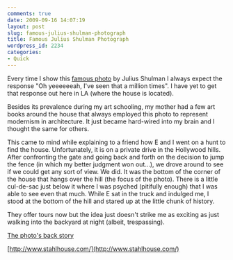 ```yaml
---
comments: true
date: 2009-09-16 14:07:19
layout: post
slug: famous-julius-shulman-photograph
title: Famous Julius Shulman Photograph
wordpress_id: 2234
categories:
- Quick
---
```


Every time I show this [famous photo](http://www.photography-collection.com/uploaded_images/shulman_web-759706.jpg) by Julius Shulman I always expect the response "Oh yeeeeeeah, I've seen that a million times". I have yet to get that response out here in LA (where the house is located).

Besides its prevalence during my art schooling, my mother had a few art books around the house that always employed this photo to represent modernism in architecture. It just became hard-wired into my brain and I thought the same for others.

This came to mind while explaining to a friend how E and I went on a hunt to find the house. Unfortunately, it is on a private drive in the Hollywood hills. After confronting the gate and going back and forth on the decision to jump the fence (in which my better judgment won out...), we drove around to see if we could get any sort of view. We did. It was the bottom of the corner of the house that hangs over the hill (the focus of the photo). There is a little cul-de-sac just below it where I was psyched (pitifully enough) that I was able to see even that much. While E sat in the truck and indulged me, I stood at the bottom of the hill and stared up at the little chunk of history.

They offer tours now but the idea just doesn't strike me as exciting as just walking into the backyard at night (albeit, trespassing).

[The photo's back story](http://www.photography-collection.com/2009/07/architectural-photographer-shulman-dies.html)

[http://www.stahlhouse.com/](http://www.stahlhouse.com/)

